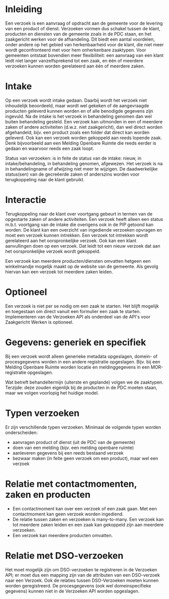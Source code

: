 # Inleiding
Een verzoek is een aanvraag of opdracht aan de gemeente voor de levering van een product of dienst. Verzoeken vormen dus schakel tussen de klant, producten en diensten van de gemeente zoals in de PDC staan, en het zaakgericht werken voor de afhandeling. Dit biedt een aantal voordelen, onder andere op het gebied van herkenbaarheid voor de klant, die niet meer wordt geconfronteerd met voor hem onherkenbare zaaktypen. Voor gemeenten ontstaat bovendien meer flexibiliteit: een aanvraag van een klant leidt niet langer vanzelfsprekend tot een zaak, en één of meerdere verzoeken kunnen worden gerelateerd aan één of meerdere zaken.

# Intake
Op een verzoek wordt intake gedaan. Daarbij wordt het verzoek niet inhoudelijk beoordeeld, maar wordt wel gekeken of de  aangevraagde producten geleverd kunnen worden en of alle benodigde gegevens zijn ingevuld. Na de intake is het verzoek in behandeling genomen dan wel buiten behandeling gesteld. Een verzoek kan uitmonden in een of meerdere zaken of andere activiteiten (d.w.z. niet zaakgericht), dan wel direct worden afgehandeld, bijv. een product zoals een folder dat direct kan worden geleverd. Ook kan een verzoek worden gekoppeld aan reeds lopende zaak. Denk bijvoorbeeld aan een Melding Openbare Ruimte die reeds eerder is gedaan en waarvoor reeds een zaak loopt. 

Status van verzoeken: is in feite de status van de intake: nieuw, in intake/behandeling, in behandeling genomen, afgewezen. Het verzoek is na in behandelingname of afwijzing niet meer te wijzigen. De daadwerkelijke status(sen) van de gecreëerde zaken of anderszins worden voor terugkoppeling naar de klant gebruikt.

# Interactie
Terugkoppeling naar de klant over voortgang gebeurt in termen van de opgestarte zaken of andere activiteiten. Een verzoek heeft alleen een status m.b.t. voortgang van de intake die overigens ook in de PIP getoond kan worden. De klant kan een overzicht van ingediende verzoeken opvragen en moet een verzoek kunnen intrekken. Een verzoek tot intrekken wordt gerelateerd aan het oorspronkelijke verzoek. Ook kan een klant aanvullingen doen op een verzoek. Dat leidt tot een nieuw verzoek dat aan het oorspronkelijke verzoek wordt gekoppeld.

Een verzoek kan meerdere producten/diensten omvatten hetgeen een winkelmandje mogelijk maakt op de website van de gemeente. Als gevolg hiervan kan een verzoek tot meerdere zaken leiden. 

# Optioneel
Een verzoek is niet per se nodig om een zaak te starten. Het blijft mogelijk en toegestaan om direct vanuit een formulier een zaak te starten. Implementeren van de Verzoeken API als onderdeel van de API's voor Zaakgericht Werken is optioneel.

# Gegevens: generiek en specifiek
Bij een verzoek wordt alleen generieke metadata opgeslagen, domein- of procesgegevens worden in een andere registratie opgeslagen. Bijv. bij een Melding Openbare Ruimte worden locatie en meldinggegevens in een MOR-registratie opgeslagen.

Wat betreft behandeltermijn (uiterste en geplande) volgen we de zaaktypen. Terzijde: deze zouden eigenlijk bij de producten in de PDC moeten staan, maar we volgen voorlopig het huidige model.

# Typen verzoeken
Er zijn verschillende typen verzoeken. Minimaal de volgende typen worden onderscheiden:
* aanvragen product of dienst (uit de PDC van de gemeente)
* doen van een melding (bijv. een melding openbare ruimte)
* aanleveren gegevens bij een reeds bestaand verzoek
* bezwaar maken (in feite geen verzoek om een product), maar wel een verzoek

# Relatie met contactmomenten, zaken en producten
* Een contactmoment kan over een verzoek of een zaak gaan. Met een contactmoment kan geen verzoek worden ingediend. 
* De relatie tussen zaken en verzoeken is many-to-many. Een verzoek kan tot meerdere zaken leiden en een zaak kan gekoppeld zijn aan meerdere verzoeken.
* Een verzoek kan meerdere producten omvatten.

# Relatie met DSO-verzoeken
Het moet mogelijk zijn om DSO-verzoeken te registreren in de Verzoeken API; er moet dus een mapping zijn van de attributen van een DSO-verzoek naar een Verzoek. Ook de relaties tussen DSO-Verzoeken moeten kunnen worden geregistreerd. De procesgegevens (ook wel domeinspecifieke gegevens) kunnen niet in de Verzoeken API worden opgeslagen. 
